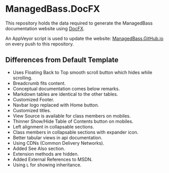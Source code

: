 # ManagedBass.DocFX
This repository holds the data required to generate the ManagedBass documentation website using [DocFX](http://dotnet.github.io/docfx).

An AppVeyor script is used to update the website: [ManagedBass.GitHub.io](https://ManagedBass.GitHub.io) on every push to this repository.

## Differences from Default Template
- Uses Floating Back to Top smooth scroll button which hides while scrolling.
- Breadcrumb fits content.
- Conceptual documentation comes below remarks.
- Markdown tables are identical to the other tables.
- Customized Footer.
- Navbar logo replaced with Home button.
- Customized titles.
- View Source is available for class members on mobiles.
- Thinner Show/Hide Table of Contents button on mobiles.
- Left alignment in collapsable sections.
- Class members in collapsable sections with expander icon.
- Better tabular views in api documentation.
- Using CDNs (Common Delivery Networks).
- Added See Also section.
- Extension methods are hidden.
- Added External References to MSDN.
- Using `L` for showing inheritance.